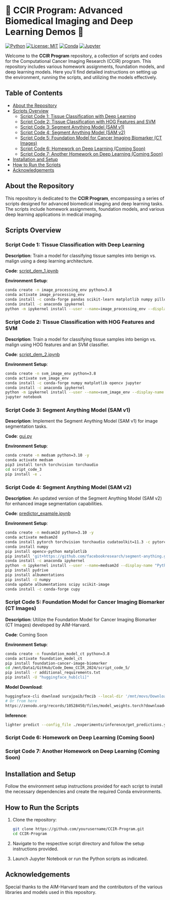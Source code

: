 
# 🧬 CCIR Program: Advanced Biomedical Imaging and Deep Learning Demos 🧬

[![Python](https://img.shields.io/badge/Python-3.8%2C%203.10-blue)](https://www.python.org/)
[![License: MIT](https://img.shields.io/badge/License-MIT-green.svg)](https://opensource.org/licenses/MIT)
[![Conda](https://img.shields.io/badge/Conda-environment-blue)](https://docs.conda.io/projects/conda/en/latest/user-guide/tasks/manage-environments.html)
[![Jupyter](https://img.shields.io/badge/Jupyter-Notebook-orange)](https://jupyter.org/)

Welcome to the **CCIR Program** repository, a collection of scripts and codes for the Computational Cancer Imaging Research (CCIR) program. This repository includes various homework assignments, foundation models, and deep learning models. Here you'll find detailed instructions on setting up the environment, running the scripts, and utilizing the models effectively.

## Table of Contents
- [About the Repository](#about-the-repository)
- [Scripts Overview](#scripts-overview)
  - [Script Code 1: Tissue Classification with Deep Learning](#script-code-1-tissue-classification-with-deep-learning)
  - [Script Code 2: Tissue Classification with HOG Features and SVM](#script-code-2-tissue-classification-with-hog-features-and-svm)
  - [Script Code 3: Segment Anything Model (SAM v1)](#script-code-3-segment-anything-model-sam-v1)
  - [Script Code 4: Segment Anything Model (SAM v2)](#script-code-4-segment-anything-model-sam-v2)
  - [Script Code 5: Foundation Model for Cancer Imaging Biomarker (CT Images)](#script-code-5-foundation-model-for-cancer-imaging-biomarker-ct-images)
  - [Script Code 6: Homework on Deep Learning (Coming Soon)](#script-code-6-homework-on-deep-learning-coming-soon)
  - [Script Code 7: Another Homework on Deep Learning (Coming Soon)](#script-code-7-another-homework-on-deep-learning-coming-soon)
- [Installation and Setup](#installation-and-setup)
- [How to Run the Scripts](#how-to-run-the-scripts)
- [Acknowledgements](#acknowledgements)

## About the Repository

This repository is dedicated to the **CCIR Program**, encompassing a series of scripts designed for advanced biomedical imaging and deep learning tasks. The scripts include homework assignments, foundation models, and various deep learning applications in medical imaging.

## Scripts Overview

### Script Code 1: Tissue Classification with Deep Learning

**Description**: Train a model for classifying tissue samples into benign vs. malign using a deep learning architecture.

**Code**: [script_dem_1.ipynb](script_code_1/script_dem_1.ipynb)

**Environment Setup**:
```bash
conda create -n image_processing_env python=3.8
conda activate image_processing_env
conda install -c conda-forge pandas scikit-learn matplotlib numpy pillow tensorflow
conda install -c anaconda ipykernel
python -m ipykernel install --user --name=image_processing_env --display-name "Python (image_processing_env)"
```

### Script Code 2: Tissue Classification with HOG Features and SVM

**Description**: Train a model for classifying tissue samples into benign vs. malign using HOG features and an SVM classifier.

**Code**: [script_dem_2.ipynb](script_code_2/script_dem_2.ipynb)

**Environment Setup**:
```bash
conda create -n svm_image_env python=3.8
conda activate svm_image_env
conda install -c conda-forge numpy matplotlib opencv jupyter
conda install -c anaconda ipykernel
python -m ipykernel install --user --name=svm_image_env --display-name "Python (svm_image_env)"
jupyter notebook
```

### Script Code 3: Segment Anything Model (SAM v1)

**Description**: Implement the Segment Anything Model (SAM v1) for image segmentation tasks.

**Code**: [gui.py](script_code_3/gui.py)

**Environment Setup**:
```bash
conda create -n medsam python=3.10 -y
conda activate medsam
pip3 install torch torchvision torchaudio
cd script_code_3
pip install -e .
```

### Script Code 4: Segment Anything Model (SAM v2)

**Description**: An updated version of the Segment Anything Model (SAM v2) for enhanced image segmentation capabilities.

**Code**: [predictor_example.ipynb](scrit_code_4/predictor_example.ipynb)

**Environment Setup**:
```bash
conda create -n medsam2d python=3.10 -y
conda activate medsam2d
conda install pytorch torchvision torchaudio cudatoolkit=11.3 -c pytorch
conda install numpy
pip install opencv-python matplotlib
pip install 'git+https://github.com/facebookresearch/segment-anything.git'
conda install -c anaconda ipykernel
python -m ipykernel install --user --name=medsam2d --display-name "Python (medsam2d)"
pip install pydrive
pip install albumentations
pip install -U numpy
conda update albumentations scipy scikit-image
conda install -c conda-forge cupy
```

### Script Code 5: Foundation Model for Cancer Imaging Biomarker (CT Images)

**Description**: Utilize the Foundation Model for Cancer Imaging Biomarker (CT Images) developed by AIM-Harvard.

**Code**: Coming Soon

**Environment Setup**:
```bash
conda create -n foundation_model_ct python=3.8
conda activate foundation_model_ct
pip install foundation-cancer-image-biomarker
cd /mnt/Data1/GitHub/Code_Demo_CCIR_2024/script_code_5/
pip install -r additional_requirements.txt
pip install -U "huggingface_hub[cli]"
```

**Model Download**:
```bash
huggingface-cli download surajpaib/fmcib --local-dir '/mnt/movs/Downloads/pretrain_model/'
# Or from here
https://zenodo.org/records/10528450/files/model_weights.torch?download=1
```

**Inference**:
```bash
lighter predict --config_file ./experiments/inference/get_predictions.yaml
```

### Script Code 6: Homework on Deep Learning (Coming Soon)

### Script Code 7: Another Homework on Deep Learning (Coming Soon)

## Installation and Setup

Follow the environment setup instructions provided for each script to install the necessary dependencies and create the required Conda environments.

## How to Run the Scripts

1. Clone the repository:
   ```bash
   git clone https://github.com/yourusername/CCIR-Program.git
   cd CCIR-Program
   ```

2. Navigate to the respective script directory and follow the setup instructions provided.

3. Launch Jupyter Notebook or run the Python scripts as indicated.

## Acknowledgements

Special thanks to the AIM-Harvard team and the contributors of the various libraries and models used in this repository.

